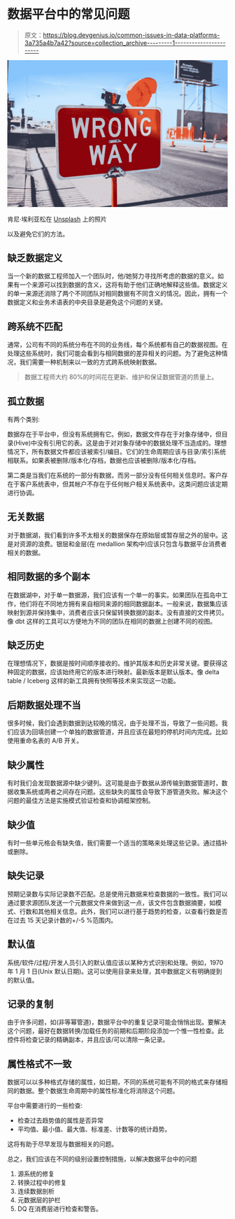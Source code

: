 # 数据平台中的常见问题

> 原文：<https://blog.devgenius.io/common-issues-in-data-platforms-3a735a4b7a42?source=collection_archive---------1----------------------->

![](img/99a3372ba982ef5e10cdf0de80054c94.png)

肯尼·埃利亚松在 [Unsplash](https://unsplash.com/s/photos/issue?utm_source=unsplash&utm_medium=referral&utm_content=creditCopyText) 上的照片

以及避免它们的方法。

## 缺乏数据定义

当一个新的数据工程师加入一个团队时，他/她努力寻找所考虑的数据的意义。如果有一个来源可以找到数据的含义，这将有助于他们正确地解释这些值。数据定义的单一来源还消除了两个不同团队对相同数据有不同含义的情况。因此，拥有一个数据定义和业务术语表的中央目录是避免这个问题的关键。

## 跨系统不匹配

通常，公司有不同的系统分布在不同的业务线，每个系统都有自己的数据视图。在处理这些系统时，我们可能会看到与相同数据的差异相关的问题。为了避免这种情况，我们需要一种机制来以一致的方式跨系统映射数据。

> 数据工程师大约 80%的时间花在更新、维护和保证数据管道的质量上。

## 孤立数据

有两个类别:

数据存在于平台中，但没有系统拥有它。例如，数据文件存在于对象存储中，但目录(Hive)中没有引用它的表。这是由于对对象存储中的数据处理不当造成的。理想情况下，所有数据文件都应该被索引/编目。它们的生命周期应该与目录/索引系统相联系。如果表被删除/版本化/存档，数据也应该被删除/版本化/存档。

第二类是当我们在系统的一部分有数据，而另一部分没有任何相关信息时。客户存在于客户系统表中，但其帐户不存在于任何帐户相关系统表中。这类问题应该定期进行协调。

## 无关数据

对于数据湖，我们看到许多不太相关的数据保存在原始层或暂存层之外的层中。这是对资源的浪费。银层和金层(在 medallion 架构中)应该只包含与数据平台消费者相关的数据。

## 相同数据的多个副本

在数据湖中，对于单一数据源，我们应该有一个单一的事实。如果团队在孤岛中工作，他们将在不同地方拥有来自相同来源的相同数据副本。一般来说，数据集应该映射到源并保持集中，消费者应该只保留转换数据的副本。没有直接的文件拷贝。像 dbt 这样的工具可以方便地为不同的团队在相同的数据上创建不同的视图。

## 缺乏历史

在理想情况下，数据是按时间顺序接收的。维护其版本和历史非常关键。要获得这种固定的数据，应该始终用它的版本进行映射。最新版本是默认版本。像 delta table / Iceberg 这样的新工具拥有快照等技术来实现这一功能。

## 后期数据处理不当

很多时候，我们会遇到数据到达较晚的情况，由于处理不当，导致了一些问题。我们应该为回填创建一个单独的数据管道，并且应该在最短的停机时间内完成。比如使用重命名表的 A/B 开关。

## 缺少属性

有时我们会发现数据源中缺少键列。这可能是由于数据从源传输到数据管道时，数据收集系统或两者之间存在问题。这些缺失的属性会导致下游管道失败。解决这个问题的最佳方法是实施模式验证检查和协调框架控制。

## 缺少值

有时一些单元格会有缺失值，我们需要一个适当的策略来处理这些记录。通过插补或删除。

## 缺失记录

预期记录数与实际记录数不匹配。总是使用元数据来检查数据的一致性。我们可以通过要求源团队发送一个元数据文件来做到这一点，该文件包含数据摘要，如模式、行数和其他相关信息。此外，我们可以进行基于趋势的检查，以查看行数是否在过去 15 天记录计数的+/-5 %范围内。

## 默认值

系统/软件/过程/开发人员引入的默认值应该以某种方式识别和处理。例如，1970 年 1 月 1 日(Unix 默认日期)。这可以使用目录来处理，其中数据定义有明确提到的默认值。

## 记录的复制

由于许多问题，如(非等幂管道)，数据平台中的重复记录可能会悄悄出现。要解决这个问题，最好在数据转换/加载任务的前期和后期阶段添加一个惟一性检查。此控件将检查记录的精确副本，并且应该/可以清除一条记录。

## 属性格式不一致

数据可以以多种格式存储的属性，如日期，不同的系统可能有不同的格式来存储相同的数据。整个数据生命周期中的属性标准化将消除这个问题。

平台中需要进行的一些检查:

*   检查过去趋势值的属性是否异常
*   平均值、最小值、最大值、标准差、计数等的统计趋势。

这将有助于尽早发现与数据相关的问题。

总之，我们应该在不同的级别设置控制措施，以解决数据平台中的问题

1.  源系统的修复
2.  转换过程中的修复
3.  连续数据剖析
4.  元数据层的护栏
5.  DQ 在消费层进行检查和警告。